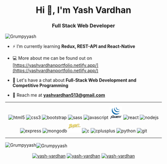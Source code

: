 <h1 align="center">Hi 👋, I'm Yash Vardhan</h1>
<h3 align="center">Full Stack Web Developer</h3>

<p align="left"> <img src="https://komarev.com/ghpvc/?username=Grumpyyash" alt="Grumpyyash" /> </p>

- ⚡ I’m currently learning **Redux, REST-API and React-Native**

- 💻 More about me can be found out on [https://yashvardhanportfolio.netlify.app/](https://yashvardhanportfolio.netlify.app/)

- 💬 Let's have a chat about **Full-Stack Web Development and Competitive Programming**

- 📇 Reach me at **yashvardhan513@gmail.com**

<hr></hr>

<p align="center">
<img src="https://devicons.github.io/devicon/devicon.git/icons/html5/html5-original-wordmark.svg" alt="html5" width="40" height="40"/>
<img src="https://devicons.github.io/devicon/devicon.git/icons/css3/css3-original-wordmark.svg" alt="css3" width="40" height="40"/>
<img src="https://devicons.github.io/devicon/devicon.git/icons/bootstrap/bootstrap-plain.svg" alt="bootstrap" width="40" height="40"/>
<img src="https://devicons.github.io/devicon/devicon.git/icons/sass/sass-original.svg" alt="sass" width="40" height="40"/>
<img src="https://devicons.github.io/devicon/devicon.git/icons/javascript/javascript-original.svg" alt="javascript" width="40" height="40"/> 
<img src="https://github.com/devicons/devicon/blob/master/icons/jquery/jquery-original-wordmark.svg" alt="jquery" width="40" height="40"/> 
<img src="https://devicons.github.io/devicon/devicon.git/icons/react/react-original-wordmark.svg" alt="react" width="40" height="40"/>  

<img src="https://devicons.github.io/devicon/devicon.git/icons/nodejs/nodejs-original-wordmark.svg" alt="nodejs" width="40" height="40"/>
<img src="https://devicons.github.io/devicon/devicon.git/icons/express/express-original-wordmark.svg" alt="express" width="40" height="40"/>
<img src="https://devicons.github.io/devicon/devicon.git/icons/mongodb/mongodb-original-wordmark.svg" alt="mongodb" width="40" height="40"/>
<img src="https://github.com/devicons/devicon/blob/master/icons/babel/babel-original.svg" alt="mongodb" width="40" height="40"/>

<img src="https://devicons.github.io/devicon/devicon.git/icons/c/c-original.svg" alt="c" width="40" height="40"/>
<img src="https://devicons.github.io/devicon/devicon.git/icons/cplusplus/cplusplus-original.svg" alt="cplusplus" width="40" height="40"/>
<img src="https://devicons.github.io/devicon/devicon.git/icons/python/python-original.svg" alt="python" width="40" height="40"/> 
<img src="https://www.vectorlogo.zone/logos/git-scm/git-scm-icon.svg" alt="git" width="40" height="40"/> 
</p>

<hr></hr>

<img align="left" src="https://github-readme-stats.vercel.app/api/top-langs/?username=Grumpyyash&layout=compact&hide=html" alt="Grumpyyash" />

<img align="center" src="https://github-readme-stats.vercel.app/api?username=Grumpyyash&show_icons=true" alt="Grumpyyash" />

<p align="center">
<a href="https://www.linkedin.com/in/yash-vardhan-688952188/" target="blank"><img align="center" src="https://cdn.jsdelivr.net/npm/simple-icons@3.0.1/icons/linkedin.svg" alt="yash-vardhan" height="30" width="30" /></a>
<a href="https://www.facebook.com/profile.php?id=100039280729807" target="blank"><img align="center" src="https://cdn.jsdelivr.net/npm/simple-icons@3.0.1/icons/facebook.svg" alt="yash-vardhan" height="30" width="30" /></a>
<a href="https://www.instagram.com/dn_yash/" target="blank"><img align="center" src="https://cdn.jsdelivr.net/npm/simple-icons@3.0.1/icons/instagram.svg" alt="yash-vardhan" height="30" width="30" /></a>
</p>
